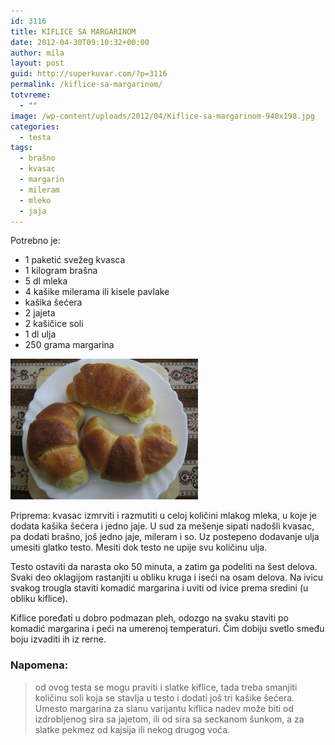 ```yaml
---
id: 3116
title: KIFLICE SA MARGARINOM
date: 2012-04-30T09:10:32+00:00
author: mila
layout: post
guid: http://superkuvar.com/?p=3116
permalink: /kiflice-sa-margarinom/
totvreme:
  - ""
image: /wp-content/uploads/2012/04/Kiflice-sa-margarinom-940x198.jpg
categories:
  - testa
tags:
  - brašno
  - kvasac
  - margarin
  - mileram
  - mleko
  - jaja
---
```

Potrebno je:

  * 1 paketić svežeg kvasca
  * 1 kilogram brašna
  * 5 dl mleka
  * 4 kašike milerama ili kisele pavlake
  * kašika šećera
  * 2 jajeta
  * 2 kašičice soli
  * 1 dl ulja
  * 250 grama margarina

<img class="alignnone size-medium wp-image-3117" title="Kiflice sa margarinom" src="/wp-content/uploads/2012/04/Kiflice-sa-margarinom-300x225.jpg" alt="" width="300" height="225" /> 

Priprema: kvasac izmrviti i razmutiti u celoj količini mlakog mleka, u koje je dodata kašika šećera i jedno jaje. U sud za mešenje sipati nadošli kvasac, pa dodati brašno, još jedno jaje, mileram i so. Uz postepeno dodavanje ulja umesiti glatko testo. Mesiti dok testo ne upije svu količinu ulja.

Testo ostaviti da narasta oko 50 minuta, a zatim ga podeliti na šest delova. Svaki deo oklagijom rastanjiti u obliku kruga i iseći na osam delova. Na ivicu svakog trougla staviti komadić margarina i uviti od ivice prema sredini (u obliku kiflice).

Kiflice poređati u dobro podmazan pleh, odozgo na svaku staviti po komadić margarina i peći na umerenoj temperaturi. Čim dobiju svetlo smeđu boju izvaditi ih iz rerne.

### Napomena:
> od ovog testa se mogu praviti i slatke kiflice, tada treba smanjiti količinu soli koja se stavlja u testo i dodati još tri kašike šećera. Umesto margarina za slanu varijantu kiflica nadev može biti od izdrobljenog sira sa jajetom, ili od sira sa seckanom šunkom, a za slatke pekmez od kajsija ili nekog drugog voća.